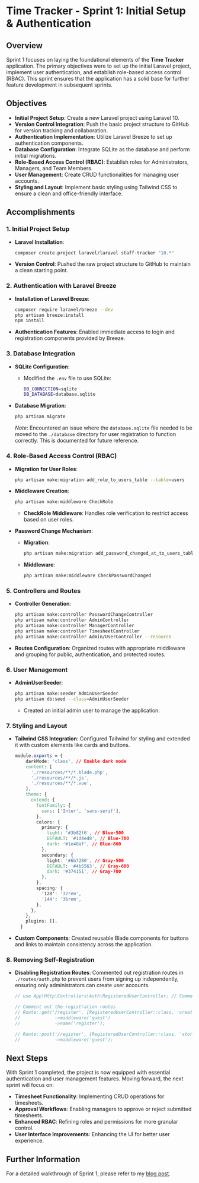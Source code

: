 # Time Tracker - Sprint 1: Initial Setup & Authentication

## Overview

Sprint 1 focuses on laying the foundational elements of the **Time Tracker** application. The primary objectives were to set up the initial Laravel project, implement user authentication, and establish role-based access control (RBAC). This sprint ensures that the application has a solid base for further feature development in subsequent sprints.

## Objectives

- **Initial Project Setup**: Create a new Laravel project using Laravel 10.
- **Version Control Integration**: Push the basic project structure to GitHub for version tracking and collaboration.
- **Authentication Implementation**: Utilize Laravel Breeze to set up authentication components.
- **Database Configuration**: Integrate SQLite as the database and perform initial migrations.
- **Role-Based Access Control (RBAC)**: Establish roles for Administrators, Managers, and Team Members.
- **User Management**: Create CRUD functionalities for managing user accounts.
- **Styling and Layout**: Implement basic styling using Tailwind CSS to ensure a clean and office-friendly interface.

## Accomplishments

### 1. Initial Project Setup

- **Laravel Installation**:
    ```bash
    composer create-project laravel/laravel staff-tracker "10.*"
    ```

- **Version Control**: Pushed the raw project structure to GitHub to maintain a clean starting point.

### 2. Authentication with Laravel Breeze

- **Installation of Laravel Breeze**:
    ```bash
    composer require laravel/breeze --dev
    php artisan breeze:install
    npm install 
    ```

- **Authentication Features**: Enabled immediate access to login and registration components provided by Breeze.

### 3. Database Integration

- **SQLite Configuration**:
    - Modified the `.env` file to use SQLite:
        ```bash
        DB_CONNECTION=sqlite
        DB_DATABASE=database.sqlite
        ```

- **Database Migration**:
    ```bash
    php artisan migrate
    ```

    *Note*: Encountered an issue where the `database.sqlite` file needed to be moved to the `./database` directory for user registration to function correctly. This is documented for future reference.

### 4. Role-Based Access Control (RBAC)

- **Migration for User Roles**:
    ```bash
    php artisan make:migration add_role_to_users_table --table=users
    ```

- **Middleware Creation**:
    ```bash
    php artisan make:middleware CheckRole
    ```

    - **CheckRole Middleware**: Handles role verification to restrict access based on user roles.

- **Password Change Mechanism**:
    - **Migration**:
        ```bash
        php artisan make:migration add_password_changed_at_to_users_table --table=users
        ```
    - **Middleware**:
        ```bash
        php artisan make:middleware CheckPasswordChanged
        ```

### 5. Controllers and Routes

- **Controller Generation**:
    ```bash
    php artisan make:controller PasswordChangeController
    php artisan make:controller AdminController
    php artisan make:controller ManagerController
    php artisan make:controller TimesheetController
    php artisan make:controller Admin/UserController --resource
    ```

- **Routes Configuration**: Organized routes with appropriate middleware and grouping for public, authentication, and protected routes.

### 6. User Management

- **AdminUserSeeder**:
    ```bash
    php artisan make:seeder AdminUserSeeder
    php artisan db:seed --class=AdminUserSeeder
    ```

    - Created an initial admin user to manage the application.

### 7. Styling and Layout

- **Tailwind CSS Integration**: Configured Tailwind for styling and extended it with custom elements like cards and buttons.

    ```css
    module.exports = {
        darkMode: 'class', // Enable dark mode
        content: [
          './resources/**/*.blade.php',
          './resources/**/*.js',
          './resources/**/*.vue',
        ],
        theme: {
          extend: {
            fontFamily: {
              sans: ['Inter', 'sans-serif'],
            },
            colors: {
              primary: {
                light: '#3b82f6', // Blue-500
                DEFAULT: '#1d4ed8', // Blue-700
                dark: '#1e40af', // Blue-800
              },
              secondary: {
                light: '#6b7280', // Gray-500
                DEFAULT: '#4b5563', // Gray-600
                dark: '#374151', // Gray-700
              },
            },
            spacing: {
              '128': '32rem',
              '144': '36rem',
            },
          },
        },
        plugins: [],
      }
    ```

- **Custom Components**: Created reusable Blade components for buttons and links to maintain consistency across the application.

### 8. Removing Self-Registration

- **Disabling Registration Routes**: Commented out registration routes in `./routes/auth.php` to prevent users from signing up independently, ensuring only administrators can create user accounts.

    ```php
    // use App\Http\Controllers\Auth\RegisteredUserController; // Commented out

    // Comment out the registration routes
    // Route::get('/register', [RegisteredUserController::class, 'create'])
    //             ->middleware('guest')
    //             ->name('register');

    // Route::post('/register', [RegisteredUserController::class, 'store'])
    //             ->middleware('guest');
    ```

## Next Steps

With Sprint 1 completed, the project is now equipped with essential authentication and user management features. Moving forward, the next sprint will focus on:

- **Timesheet Functionality**: Implementing CRUD operations for timesheets.
- **Approval Workflows**: Enabling managers to approve or reject submitted timesheets.
- **Enhanced RBAC**: Refining roles and permissions for more granular control.
- **User Interface Improvements**: Enhancing the UI for better user experience.

## Further Information

For a detailed walkthrough of Sprint 1, please refer to my [blog post](https://onemoredavid.com/blog/2024-12-07-time-tracker-initial-setup).
